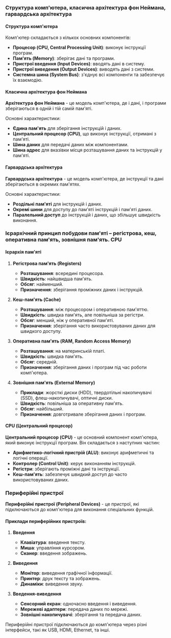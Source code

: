 
### Структура комп'ютера, класична архітектура фон Неймана, гарвардська архітектура

#### Структура комп'ютера

Комп'ютер складається з кількох основних компонентів:
- **Процесор (CPU, Central Processing Unit)**: виконує інструкції програм.
- **Пам'ять (Memory)**: зберігає дані та програми.
- **Пристрої введення (Input Devices)**: вводять дані в систему.
- **Пристрої виведення (Output Devices)**: виводять дані з системи.
- **Системна шина (System Bus)**: з'єднує всі компоненти та забезпечує їх взаємодію.

#### Класична архітектура фон Неймана

**Архітектура фон Неймана** - це модель комп'ютера, де і дані, і програми зберігаються в одній і тій самій пам'яті.

Основні характеристики:
- **Єдина пам'ять** для зберігання інструкцій і даних.
- **Центральний процесор (CPU)**, що виконує інструкції, отримані з пам'яті.
- **Шина даних** для передачі даних між компонентами.
- **Шина адрес** для вказівки місця розташування даних та інструкцій у пам'яті.

#### Гарвардська архітектура

**Гарвардська архітектура** - це модель комп'ютера, де інструкції та дані зберігаються в окремих пам'ятях.

Основні характеристики:
- **Роздільні пам'яті** для інструкцій і даних.
- **Окремі шини** для доступу до пам'яті інструкцій і пам'яті даних.
- **Паралельний доступ** до інструкцій і даних, що збільшує швидкість виконання.

### Ієрархічний принцип побудови пам'яті – регістрова, кеш, оперативна пам'ять, зовнішня пам'ять. CPU

#### Ієрархія пам'яті

1. **Регістрова пам'ять (Registers)**
   - **Розташування**: всередині процесора.
   - **Швидкість**: найшвидша пам'ять.
   - **Обсяг**: найменший.
   - **Призначення**: зберігання проміжних даних і інструкцій.

2. **Кеш-пам'ять (Cache)**
   - **Розташування**: між процесором і оперативною пам'яттю.
   - **Швидкість**: швидка пам'ять, але повільніша за регістри.
   - **Обсяг**: менший, ніж у оперативної пам'яті.
   - **Призначення**: зберігання часто використовуваних даних для швидкого доступу.

3. **Оперативна пам'ять (RAM, Random Access Memory)**
   - **Розташування**: на материнській платі.
   - **Швидкість**: швидка пам'ять.
   - **Обсяг**: середній.
   - **Призначення**: зберігання даних і програм під час роботи комп'ютера.

4. **Зовнішня пам'ять (External Memory)**
   - **Приклади**: жорсткі диски (HDD), твердотільні накопичувачі (SSD), флеш-накопичувачі, оптичні диски.
   - **Швидкість**: повільніша за оперативну пам'ять.
   - **Обсяг**: найбільший.
   - **Призначення**: довготривале зберігання даних і програм.

#### CPU (Центральний процесор)

**Центральний процесор (CPU)** - це основний компонент комп'ютера, який виконує інструкції програм. Він складається з наступних частин:
- **Арифметико-логічний пристрій (ALU)**: виконує арифметичні та логічні операції.
- **Контролер (Control Unit)**: керує виконанням інструкцій.
- **Регістри**: зберігають проміжні дані та інструкції.
- **Кеш-пам'ять**: забезпечує швидкий доступ до часто використовуваних даних.

### Периферійні пристрої

**Периферійні пристрої (Peripheral Devices)** - це пристрої, які підключаються до комп'ютера для виконання спеціальних функцій.

#### Приклади периферійних пристроїв:

1. **Введення**
   - **Клавіатура**: введення тексту.
   - **Миша**: управління курсором.
   - **Сканер**: введення зображень.

2. **Виведення**
   - **Монітор**: виведення графічної інформації.
   - **Принтер**: друк тексту та зображень.
   - **Динаміки**: виведення звуку.

3. **Введення-виведення**
   - **Сенсорний екран**: одночасно введення і виведення.
   - **Мережеві адаптери**: передача даних по мережі.
   - **Зовнішні накопичувачі**: зберігання та передача даних.

Периферійні пристрої підключаються до комп'ютера через різні інтерфейси, такі як USB, HDMI, Ethernet, та інші.